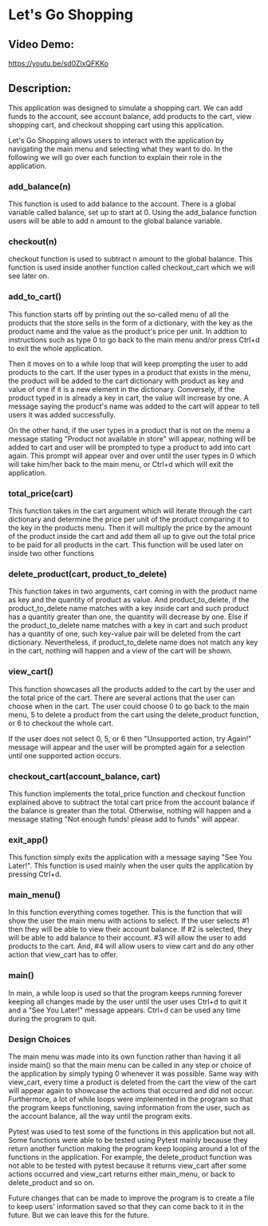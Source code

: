 # Let's Go Shopping
## **Video Demo:**
https://youtu.be/sd0ZlxQFKKo

## **Description:**
This application was designed to simulate a shopping cart.
We can add funds to the account, see account balance, add products to the cart, view shopping cart, and checkout shopping cart using this application.

Let's Go Shopping allows users to interact with the application by navigating the main menu and selecting what they want to do. In the following we will go over each function to explain their role in the application.

### **add_balance(n)**
This function is used to add balance to the account. There is a global variable called balance, set up to start at 0. Using the add_balance function users will be able to add n amount to the global balance variable.

### **checkout(n)**
checkout function is used to subtract n amount to the global balance. This function is used inside another function called checkout_cart which we will see later on.


### **add_to_cart()**
This function starts off by printing out the so-called menu of all the products that the store sells in the form of a dictionary, with the key as the product name and the value as the product's price per unit. In addtion to instructions such as type 0 to go back to the main menu and/or press Ctrl+d to exit the whole application.

Then it moves on to a while loop that will keep prompting the user to add products to the cart. If the user types in a product that exists in the menu, the product will be added to the cart dictionary with product as key and value of one if it is a new element in the dictionary. Conversely, if the product typed in is already a key in cart, the value will increase by one. A message saying the product's name was added to the cart will appear to tell users it was added successfully.

On the other hand, if the user types in a product that is not on the menu a message stating "Product not available in store" will appear, nothing will be added to cart and user will be prompted to type a product to add into cart again. This prompt will appear over and over until the user types in 0 which will take him/her back to the main menu, or Ctrl+d which will exit the application.

### **total_price(cart)**
This function takes in the cart argument which will iterate through the cart dictionary and determine the price per unit of the product comparing it to the key in the products menu. Then it will multiply the price by the amount of the product inside the cart and add them all up to give out the total price to be paid for all products in the cart. This function will be used later on inside two other functions


### **delete_product(cart, product_to_delete)**
This function takes in two arguments, cart coming in with the product name as key and the quantity of product as value. And product_to_delete, if the product_to_delete name matches with a key inside cart and such product has a quantity greater than one, the quantity will decrease by one. Else if the product_to_delete name matches with a key in cart and such product has a quantity of one, such key-value pair will be deleted from the cart dictionary. Nevertheless, if product_to_delete name does not match any key in the cart, nothing will happen and a view of the cart will be shown.

### **view_cart()**
This function showcases all the products added to the cart by the user and the total price of the cart. There are several actions that the user can choose when in the cart. The user could choose 0 to go back to the main menu, 5 to delete a product from the cart using the delete_product function, or 6 to checkout the whole cart.

If the user does not select 0, 5, or 6 then "Unsupported action, try Again!" message will appear and the user will be prompted again for a selection until one supported action occurs.

### **checkout_cart(account_balance, cart)**
This function implements the total_price function and checkout function explained above to subtract the total cart price from the account balance if the balance is greater than the total. Otherwise, nothing will happen and a message stating "Not enough funds! please add to funds" will appear.

### **exit_app()**
This function simply exits the application with a message saying "See You Later!". This function is used mainly when the user quits the application by pressing Ctrl+d.

### **main_menu()**
In this function everything comes together. This is the function that will show the user the main menu with actions to select. If the user selects #1 then they will be able to view their account balance. If #2 is selected, they will be able to add balance to their account. #3 will allow the user to add products to the cart. And, #4 will allow users to view cart and do any other action that view_cart has to offer.

### **main()**
In main, a while loop is used so that the program keeps running forever keeping all changes made by the user until the user uses Ctrl+d to quit it and a "See You Later!" message appears. Ctrl+d can be used any time during the program to quit.

### **Design Choices**
The main menu was made into its own function rather than having it all inside main() so that the main menu can be called in any step or choice of the application by simply typing 0 whenever it was possible. Same way with view_cart, every time a product is deleted from the cart the view of the cart will appear again to showcase the actions that occurred and did not occur. Furthermore, a lot of while loops were implemented in the program so that the program keeps functioning, saving information from the user, such as the account balance, all the way until the program exits.

Pytest was used to test some of the functions in this application but not all. Some functions were able to be tested using Pytest mainly because they return another function making the program keep looping around a lot of the functions in the application. For example, the delete_product function was not able to be tested with pytest because it returns view_cart after some actions occurred and view_cart returns either main_menu, or back to delete_product and so on.

Future changes that can be made to improve the program is to create a file to keep users' information saved so that they can come back to it in the future. But we can leave this for the future.